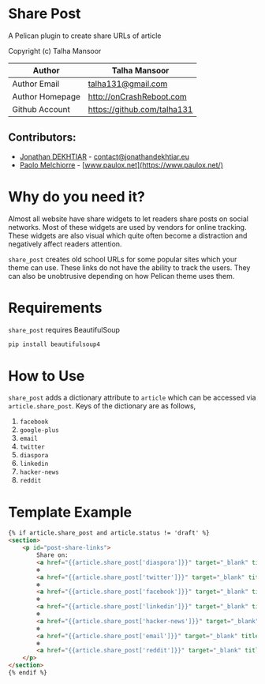 Share Post
==========

A Pelican plugin to create share URLs of article

Copyright (c) Talha Mansoor

Author          | Talha Mansoor
----------------|-----
Author Email    | talha131@gmail.com
Author Homepage | http://onCrashReboot.com
Github Account  | https://github.com/talha131

## Contributors:
* [Jonathan DEKHTIAR](https://github.com/DEKHTIARJonathan) - contact@jonathandekhtiar.eu
* [Paolo Melchiorre](https://github.com/pauloxnet) - [www.paulox.net](https://www.paulox.net/)

Why do you need it?
===================

Almost all website have share widgets to let readers share posts on social
networks. Most of these widgets are used by vendors for online tracking. These
widgets are also visual which quite often become a distraction and negatively
affect readers attention.

`share_post` creates old school URLs for some popular sites which your theme
can use. These links do not have the ability to track the users. They can also
be unobtrusive depending on how Pelican theme uses them.

Requirements
============

`share_post` requires BeautifulSoup

```bash
pip install beautifulsoup4
```

How to Use
==========

`share_post` adds a dictionary attribute to `article` which can be accessed via
`article.share_post`. Keys of the dictionary are as follows,

1. `facebook`
2. `google-plus`
3. `email`
4. `twitter`
5. `diaspora`
6. `linkedin`
7. `hacker-news`
8. `reddit`

Template Example
================

```html
{% if article.share_post and article.status != 'draft' %}
<section>
    <p id="post-share-links">
        Share on:
        <a href="{{article.share_post['diaspora']}}" target="_blank" title="Share on Diaspora">Diaspora*</a>
        ❄
        <a href="{{article.share_post['twitter']}}" target="_blank" title="Share on Twitter">Twitter</a>
        ❄
        <a href="{{article.share_post['facebook']}}" target="_blank" title="Share on Facebook">Facebook</a>
        ❄
        <a href="{{article.share_post['linkedin']}}" target="_blank" title="Share on LinkedIn">LinkedIn</a>
        ❄
        <a href="{{article.share_post['hacker-news']}}" target="_blank" title="Share on HackerNews">HackerNews</a>
        ❄
        <a href="{{article.share_post['email']}}" target="_blank" title="Share via Email">Email</a>
        ❄
        <a href="{{article.share_post['reddit']}}" target="_blank" title="Share via Reddit">Reddit</a>
    </p>
</section>
{% endif %}
```

